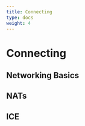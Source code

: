 ```yaml
---
title: Connecting
type: docs
weight: 4
---
```



# Connecting

## Networking Basics
## NATs
## ICE

